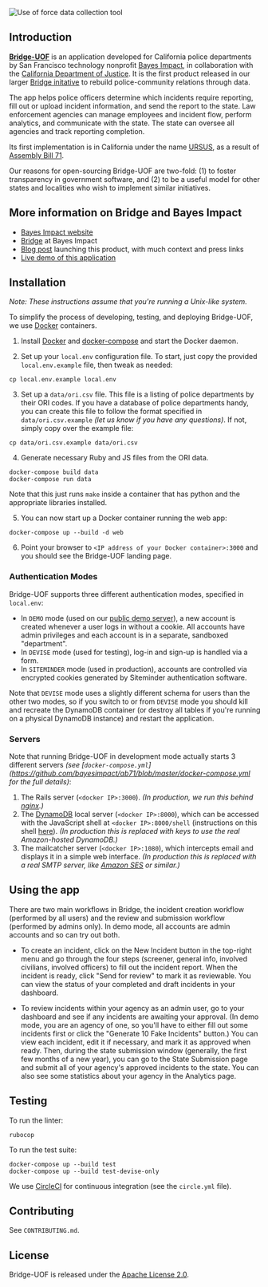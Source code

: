 ![Use of force data collection tool](https://raw.githubusercontent.com/bayesimpact/bridge-uof/master/app/assets/images/bayes_bridge_uof_1600px.png)

## Introduction

**[Bridge-UOF](https://demo-bridge-uof.bayesimpact.org)** is an application developed for California police departments by San Francisco technology nonprofit [Bayes Impact](http://www.bayesimpact.org/), in collaboration with the [California Department of Justice](https://oag.ca.gov/). It is the first product released in our larger [Bridge initative](http://www.bayesimpact.org/focus/justice) to rebuild police-community relations through data.

The app helps police officers determine which incidents require reporting, fill out or upload incident information, and send the report to the state. Law enforcement agencies can manage employees and incident flow, perform analytics, and communicate with the state. The state can oversee all agencies and track reporting completion.

Its first implementation is in California under the name [URSUS](http://ursusdemo.doj.ca.gov/), as a result of [Assembly Bill 71](https://leginfo.legislature.ca.gov/faces/billTextClient.xhtml?bill_id=201520160AB71).

Our reasons for open-sourcing Bridge-UOF are two-fold: (1) to foster transparency in government software, and (2) to be a useful model for other states and localities who wish to implement similar initiatives.

## More information on Bridge and Bayes Impact

* [Bayes Impact website](http://www.bayesimpact.org)
* [Bridge](http://www.bayesimpact.org/focus/justice) at Bayes Impact
* [Blog post](http://www.bayesimpact.org/stories/?name=bridge-uof-launch) launching this product, with much context and press links
* [Live demo of this application](http://demo-bridge-uof.bayesimpact.org)

## Installation

_Note: These instructions assume that you're running a Unix-like system._

To simplify the process of developing, testing, and deploying Bridge-UOF, we use [Docker](https://docs.docker.com/engine/installation/) containers.

1. Install [Docker](https://docs.docker.com/engine/installation/) and [docker-compose](https://docs.docker.com/compose/install/) and start the Docker daemon.

2. Set up your `local.env` configuration file. To start, just copy the provided `local.env.example` file, then tweak as needed:
  ```
  cp local.env.example local.env
  ```

3. Set up a `data/ori.csv` file. This file is a listing of police departments by their ORI codes. If you have a database of police departments handy, you can create this file to follow the format specified in `data/ori.csv.example` _(let us know if you have any questions)_. If not, simply copy over the example file:
  ```
  cp data/ori.csv.example data/ori.csv
  ```

4. Generate necessary Ruby and JS files from the ORI data.
  ```
  docker-compose build data
  docker-compose run data
  ```
  Note that this just runs `make` inside a container that has python and the appropriate libraries installed.

5. You can now start up a Docker container running the web app:
  ```
  docker-compose up --build -d web
  ```

6. Point your browser to `<IP address of your Docker container>:3000` and you should see the Bridge-UOF landing page.

### Authentication Modes

Bridge-UOF supports three different authentication modes, specified in `local.env`:

* In `DEMO` mode (used on our [public demo server](http://demo-bridge-uof.bayesimpact.org)), a new account is created whenever a user logs in without a cookie. All accounts have admin privileges and each account is in a separate, sandboxed "department".
* In `DEVISE` mode (used for testing), log-in and sign-up is handled via a form.
* In `SITEMINDER` mode (used in production), accounts are controlled via encrypted cookies generated by Siteminder authentication software.

Note that `DEVISE` mode uses a slightly different schema for users than the other two modes, so if you switch to or from `DEVISE` mode you should kill and recreate the DynamoDB container (or destroy all tables if you're running on a physical DynamoDB instance) and restart the application.

### Servers

Note that running Bridge-UOF in development mode actually starts 3 different servers _(see [`docker-compose.yml`](https://github.com/bayesimpact/ab71/blob/master/docker-compose.yml for the full details)_:

1. The Rails server (`<docker IP>:3000`). _(In production, we run this behind [nginx](https://www.nginx.com/).)_
2. The [DynamoDB](https://aws.amazon.com/dynamodb/) local server (`<docker IP>:8000`), which can be accessed with the JavaScript shell at `<docker IP>:8000/shell` (instructions on this shell [here](http://docs.aws.amazon.com/amazondynamodb/latest/gettingstartedguide/GettingStarted.JsShell.html)). _(In production this is replaced with keys to use the real Amazon-hosted DynamoDB.)_
3. The mailcatcher server (`<docker IP>:1080`), which intercepts email and displays it in a simple web interface. _(In production this is replaced with a real SMTP server, like [Amazon SES](https://aws.amazon.com/ses/) or similar.)_

## Using the app

There are two main workflows in Bridge, the incident creation workflow (performed by all users) and the review and submission workflow (performed by admins only). In demo mode, all accounts are admin accounts and so can try out both.

- To create an incident, click on the New Incident button in the top-right menu and go through the four steps (screener, general info, involved civilians, involved officers) to fill out the incident report. When the incident is ready, click "Send for review" to mark it as reviewable. You can view the status of your completed and draft incidents in your dashboard.

- To review incidents within your agency as an admin user, go to your dashboard and see if any incidents are awaiting your approval. (In demo mode, you are an agency of one, so you'll have to either fill out some incidents first or click the "Generate 10 Fake Incidents" button.) You can view each incident, edit it if necessary, and mark it as approved when ready. Then, during the state submission window (generally, the first few months of a new year), you can go to the State Submission page and submit all of your agency's approved incidents to the state. You can also see some statistics about your agency in the Analytics page.

## Testing

To run the linter:
```
rubocop
```

To run the test suite:
```
docker-compose up --build test
docker-compose up --build test-devise-only
```

We use [CircleCI](https://circleci.com/) for continuous integration (see the `circle.yml` file).

## Contributing

See `CONTRIBUTING.md`.

## License

Bridge-UOF is released under the [Apache License 2.0](https://opensource.org/licenses/Apache-2.0).
